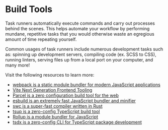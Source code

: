 # Build Tools

Task runners automatically execute commands and carry out processes behind the scenes. This helps automate your workflow by performing mundane, repetitive tasks that you would otherwise waste an egregious amount of time repeating yourself.

Common usages of task runners include numerous development tasks such as: spinning up development servers, compiling code (ex. SCSS to CSS), running linters, serving files up from a local port on your computer, and many more!

Visit the following resources to learn more:

- [webpack is a static module bundler for modern JavaScript applications](https://webpack.js.org/)
- [Vite Next Generation Frontend Tooling](https://vitejs.dev)
- [Parcel is a zero configuration build tool for the web](https://parceljs.org/)
- [esbuild is an extremely fast JavaScript bundler and minifier](https://esbuild.github.io/)
- [swc is a super-fast compiler written in Rust](https://swc.rs/)
- [tsup is a zero-config TypeScript build tool](https://tsup.egoist.sh/)
- [Rollup is a module bundler for JavaScript](https://rollupjs.org/guide/en/)
- [tsdx is a zero-config CLI for TypeScript package development](https://tsdx.io/)
